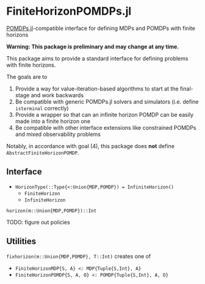 # FiniteHorizonPOMDPs.jl
[POMDPs.jl](https://github.com/JuliaPOMDP/POMDPs.jl)-compatible interface for defining MDPs and POMDPs with finite horizons

**Warning: This package is preliminary and may change at any time.**

This package aims to provide a standard interface for defining problems with finite horizons.

The goals are to
1. Provide a way for value-iteration-based algorithms to start at the final-stage and work backwards
2. Be compatible with generic POMDPs.jl solvers and simulators (i.e. define `isterminal` correctly)
3. Provide a wrapper so that can an infinite horizon POMDP can be easily made into a finite horizon one
4. Be compatible with other interface extensions like constrained POMDPs and mixed observability problems

Notably, in accordance with goal (4), this package does **not** define `AbstractFiniteHorizonPOMDP`.

## Interface

- `HorizonType(::Type{<:Union{MDP,POMDP}) = InfiniteHorizon()`
  - `FiniteHorizon`
  - `InfiniteHorizon`

`horizon(m::Union{MDP,POMDP})::Int`

TODO: figure out policies

## Utilities

`fixhorizon(m::Union{MDP,POMDP}, T::Int)` creates one of
  - `FiniteHorizonMDP{S, A} <: MDP{Tuple{S,Int}, A}`
  - `FiniteHorizonPOMDP{S, A, O} <: POMDP{Tuple{S,Int}, A, O}`
